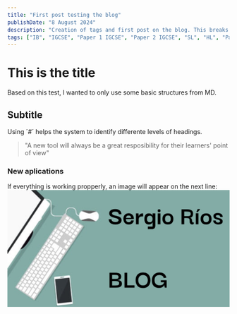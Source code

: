 ```yaml
---
title: "First post testing the blog"
publishDate: "8 August 2024"
description: "Creation of tags and first post on the blog. This breaks when less than 50 chars exist."
tags: ["IB", "IGCSE", "Paper 1 IGCSE", "Paper 2 IGCSE", "SL", "HL", "Paper 1 IB", "Paper 2 IB", "Paper 3 IB", "Option A IB", "Option B IB", "Option C IB", "Option D IB", "EE", "IA", "Tools", "Resources", "Materials"]
---
```


# This is the **title**

Based on this test, I wanted to only use some basic structures from MD.

## Subtitle

Using ´#´ helps the system to identify differente levels of headings.

> "A new tool will always be a great resposibility for their learners' point of view"

### New aplications

If everything is working propperly, an image will appear on the next line:
![Blog's image cover](src/content/post/imagesposts/imagetest1.png "Blog's image cover")
